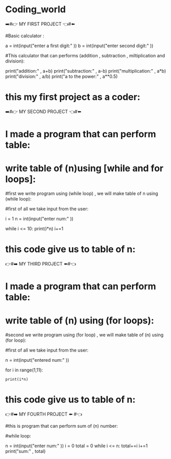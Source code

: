 # Coding_world
➡️#👉 MY FIRST PROJECT 👈#⬅️

#Basic calculator :

a = int(input("enter a first digit:" ))
b = int(input("enter second digit:" ))

#This calculator that can performs (addition , subtraction , miltiplication and division):
    
print("addition:" , a+b)
print("subtraction:" , a-b)
print("multiplication:" , a*b)
print("division:" , a/b)
print("a to the power:" , a**0.5)

# this my first project as a coder:



➡️#👉 MY SECOND PROJECT 👈#⬅️


# I made a program that can perform table:
# write table of (n)using [while and for loops]:

#first we write program using (while loop) , we will make table of n using (while loop):
    
#first of all we take input from the user:
    
i = 1
n = int(input("enter num:" ))

while i <= 10:
    print(i*n)
    i+=1
    
# this code give us to table of n:




👉#➡️ MY THIRD PROJECT ⬅️#👈



# I made a program that can perform table:
# write table of (n) using (for loops):

#second we write program using (for loop) , we will make table of (n) using (for loop):
    
#first of all we take input from the user:
    
n = int(input("entered num:" ))

for i in range(1,11):
    
    print(i*n)
    
# this code give us to table of n:





👉#➡️ MY FOURTH PROJECT ⬅️ #👈


#this is program that can perform sum of (n) number:
    
#while loop:
    
n = int(input("enter num:" ))
i = 0
total = 0
while i <= n:
     total+=i
     i+=1
print("sum:" , total)


    